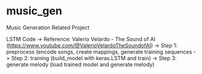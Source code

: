 # music_gen
Music Generation Related Project

LSTM Code 
  -> Reference: Valerio Velardo - The Sound of AI (https://www.youtube.com/@ValerioVelardoTheSoundofAI)
  -> Step 1: preprocess (encode songs, create mappings, generate training sequences
  -> Step 2: training (build_model with keras.LSTM and train)
  -> Step 3: generate melody (load trained model and generate melody)
